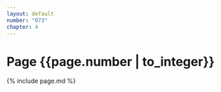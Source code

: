```yaml
---
layout: default
number: "073"
chapter: 4
---
```


# Page {{page.number | to_integer}}
{% include page.md %}
